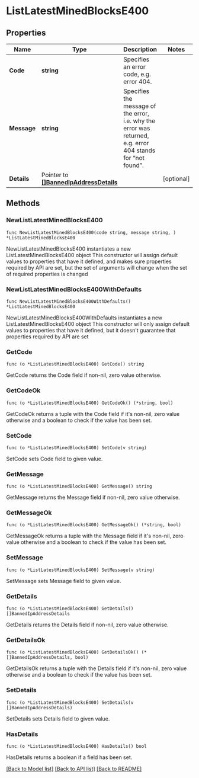 # ListLatestMinedBlocksE400

## Properties

Name | Type | Description | Notes
------------ | ------------- | ------------- | -------------
**Code** | **string** | Specifies an error code, e.g. error 404. | 
**Message** | **string** | Specifies the message of the error, i.e. why the error was returned, e.g. error 404 stands for “not found”. | 
**Details** | Pointer to [**[]BannedIpAddressDetails**](BannedIpAddressDetails.md) |  | [optional] 

## Methods

### NewListLatestMinedBlocksE400

`func NewListLatestMinedBlocksE400(code string, message string, ) *ListLatestMinedBlocksE400`

NewListLatestMinedBlocksE400 instantiates a new ListLatestMinedBlocksE400 object
This constructor will assign default values to properties that have it defined,
and makes sure properties required by API are set, but the set of arguments
will change when the set of required properties is changed

### NewListLatestMinedBlocksE400WithDefaults

`func NewListLatestMinedBlocksE400WithDefaults() *ListLatestMinedBlocksE400`

NewListLatestMinedBlocksE400WithDefaults instantiates a new ListLatestMinedBlocksE400 object
This constructor will only assign default values to properties that have it defined,
but it doesn't guarantee that properties required by API are set

### GetCode

`func (o *ListLatestMinedBlocksE400) GetCode() string`

GetCode returns the Code field if non-nil, zero value otherwise.

### GetCodeOk

`func (o *ListLatestMinedBlocksE400) GetCodeOk() (*string, bool)`

GetCodeOk returns a tuple with the Code field if it's non-nil, zero value otherwise
and a boolean to check if the value has been set.

### SetCode

`func (o *ListLatestMinedBlocksE400) SetCode(v string)`

SetCode sets Code field to given value.


### GetMessage

`func (o *ListLatestMinedBlocksE400) GetMessage() string`

GetMessage returns the Message field if non-nil, zero value otherwise.

### GetMessageOk

`func (o *ListLatestMinedBlocksE400) GetMessageOk() (*string, bool)`

GetMessageOk returns a tuple with the Message field if it's non-nil, zero value otherwise
and a boolean to check if the value has been set.

### SetMessage

`func (o *ListLatestMinedBlocksE400) SetMessage(v string)`

SetMessage sets Message field to given value.


### GetDetails

`func (o *ListLatestMinedBlocksE400) GetDetails() []BannedIpAddressDetails`

GetDetails returns the Details field if non-nil, zero value otherwise.

### GetDetailsOk

`func (o *ListLatestMinedBlocksE400) GetDetailsOk() (*[]BannedIpAddressDetails, bool)`

GetDetailsOk returns a tuple with the Details field if it's non-nil, zero value otherwise
and a boolean to check if the value has been set.

### SetDetails

`func (o *ListLatestMinedBlocksE400) SetDetails(v []BannedIpAddressDetails)`

SetDetails sets Details field to given value.

### HasDetails

`func (o *ListLatestMinedBlocksE400) HasDetails() bool`

HasDetails returns a boolean if a field has been set.


[[Back to Model list]](../README.md#documentation-for-models) [[Back to API list]](../README.md#documentation-for-api-endpoints) [[Back to README]](../README.md)


